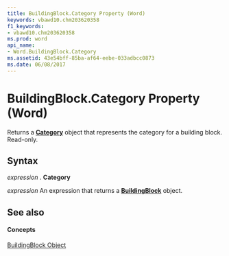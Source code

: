 ```yaml
---
title: BuildingBlock.Category Property (Word)
keywords: vbawd10.chm203620358
f1_keywords:
- vbawd10.chm203620358
ms.prod: word
api_name:
- Word.BuildingBlock.Category
ms.assetid: 43e54bff-85ba-af64-eebe-033adbcc0873
ms.date: 06/08/2017
---
```



# BuildingBlock.Category Property (Word)

Returns a  **[Category](category-object-word.md)** object that represents the category for a building block. Read-only.


## Syntax

 _expression_ . **Category**

 _expression_ An expression that returns a **[BuildingBlock](buildingblock-object-word.md)** object.


## See also


#### Concepts


[BuildingBlock Object](buildingblock-object-word.md)

